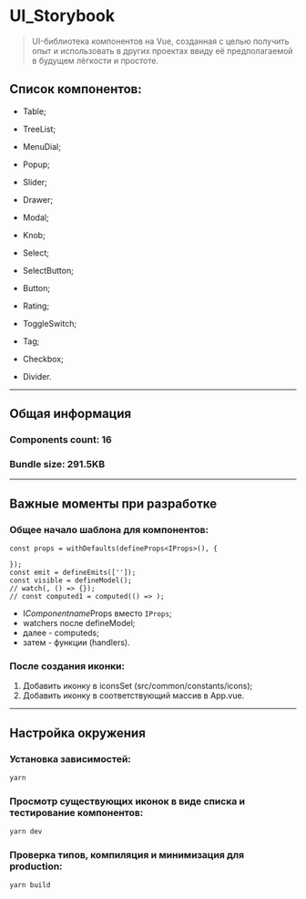 # UI_Storybook

> UI-библиотека компонентов на Vue, созданная с целью получить опыт
> и использовать в других проектах ввиду её предполагаемой в будущем
> лёгкости и простоте.

## Список компонентов:
- Table;
- TreeList;
- MenuDial;
- Popup;
- Slider;

- Drawer;
- Modal;
- Knob;
- Select;
- SelectButton;

- Button;
- Rating;
- ToggleSwitch;
- Tag;
- Checkbox;
- Divider.

---
## Общая информация
### Components count: 16
### Bundle size: 291.5KB

---

## Важные моменты при разработке
### Общее начало шаблона для компонентов:
```  
const props = withDefaults(defineProps<IProps>(), {  
   
});    
const emit = defineEmits(['']);  
const visible = defineModel();  
// watch(, () => {});
// const computed1 = computed(() => );
```
- I*Componentname*Props вместо ```IProps```;
- watchers после defineModel;
- далее - computeds;
- затем - функции (handlers).
### После создания иконки:
1. Добавить иконку в iconsSet (src/common/constants/icons);
2. Добавить иконку в соответствующий массив в App.vue.
---
## Настройка окружения
### Установка зависимостей:
```sh
yarn
```
### Просмотр существующих иконок в виде списка и тестирование компонентов:
```sh
yarn dev
```
### Проверка типов, компиляция и минимизация для production:
```sh
yarn build
```